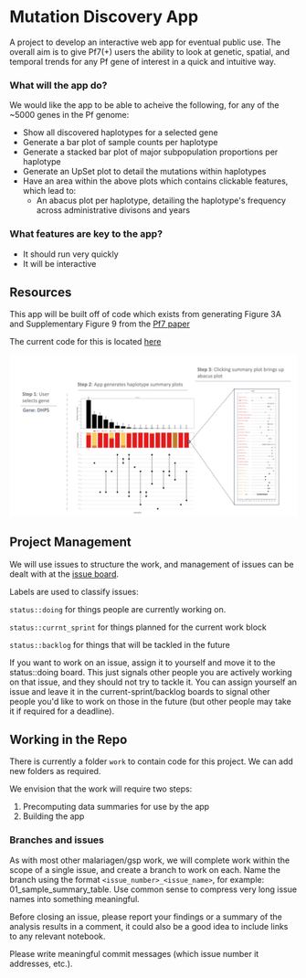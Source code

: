 # Mutation Discovery App

A project to develop an interactive web app for eventual public use. The overall aim is to give Pf7(+) users the ability to look at genetic, spatial, and temporal trends for any Pf gene of interest in a quick and intuitive way. 

### What will the app do?

We would like the app to be able to acheive the following, for any of the ~5000 genes in the Pf genome:

 - Show all discovered haplotypes for a selected gene
 - Generate a bar plot of sample counts per haplotype
 - Generate a stacked bar plot of major subpopulation proportions per haplotype
 - Generate an UpSet plot to detail the mutations within haplotypes
 - Have an area within the above plots which contains clickable features, which lead to:
   - An abacus plot per haplotype, detailing the haplotype's frequency across administrative divisons and years

### What features are key to the app?
- It should run very quickly 
- It will be interactive

## Resources
This app will be built off of code which exists from generating Figure 3A and Supplementary Figure 9 from the [Pf7 paper](https://wellcomeopenresearch.org/articles/8-22/v1)

The current code for this is located [here](https://github.com/malariagen/PDNA_SP_markers/blob/9b73a05d2c573e66ea70b282adb7055a66e2022e/work/3_haplotype_plots/20221221_haplotype_plots.ipynb)


![A mock up of the app workflow](assets/mutapp.tiff)


## Project Management

We will use issues to structure the work, and management of issues can be dealt with at the [issue board](https://gitlab.com/malariagen/gsp/mutation-discovery-app/-/boards).

Labels are used to classify issues:

`status::doing` for things people are currently working on.

`status::currnt_sprint` for things planned for the current work block

`status::backlog` for things that will be tackled in the future

If you want to work on an issue, assign it to yourself and move it to the status::doing board. This just signals
other people you are actively working on that issue, and they should not try to tackle it. You can assign yourself an
issue and leave it in the current-sprint/backlog boards to signal other people you'd like to work on those in the future
(but other people may take it if required for a deadline).

## Working in the Repo

There is currently a folder `work` to contain code for this project. We can add new folders as required. 

We envision that the work will require two steps:
1. Precomputing data summaries for use by the app
2. Building the app 

### Branches and issues

As with most other malariagen/gsp work, we will complete work within the scope of a single issue, and create a branch to work on each. Name the branch using the format `<issue_number>_<issue_name>`, for example: 01_sample_summary_table. Use common sense to compress very long issue names into something meaningful.

Before closing an issue, please report your findings or a summary of the analysis results in a comment, it could also be a good idea to include links to any relevant notebook.

Please write meaningful commit messages (which issue number it addresses, etc.).

